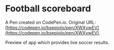 # Football scoreboard

A Pen created on CodePen.io. Original URL: [https://codepen.io/bsepiolo/pen/XWXywEV](https://codepen.io/bsepiolo/pen/XWXywEV).

Preview of app which provides live soccer results.